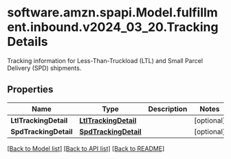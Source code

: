 # software.amzn.spapi.Model.fulfillment.inbound.v2024_03_20.TrackingDetails
Tracking information for Less-Than-Truckload (LTL) and Small Parcel Delivery (SPD) shipments.

## Properties

Name | Type | Description | Notes
------------ | ------------- | ------------- | -------------
**LtlTrackingDetail** | [**LtlTrackingDetail**](LtlTrackingDetail.md) |  | [optional] 
**SpdTrackingDetail** | [**SpdTrackingDetail**](SpdTrackingDetail.md) |  | [optional] 

[[Back to Model list]](../README.md#documentation-for-models) [[Back to API list]](../README.md#documentation-for-api-endpoints) [[Back to README]](../README.md)

